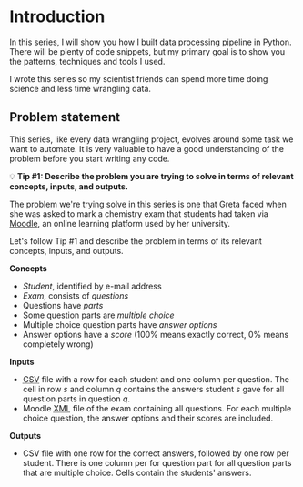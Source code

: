 # Introduction

In this series, I will show you how I built data processing pipeline in Python. There will be plenty of code snippets, but my primary goal is to show you the patterns, techniques and tools I used.

I wrote this series so my scientist friends can spend more time doing science and less time wrangling data.

## Problem statement

This series, like every data wrangling project, evolves around some task we want to automate. It is very valuable to have a good understanding of the problem before you start writing any code.

:bulb: **Tip #1: Describe the problem you are trying to solve in terms of relevant concepts, inputs, and outputs.**

The problem we're trying solve in this series is one that Greta faced when she was asked to mark a chemistry exam that students had taken via [Moodle](https://moodle.org/), an online learning platform used by her university.

Let's follow Tip #1 and describe the problem in terms of its relevant concepts, inputs, and outputs.

**Concepts**

- _Student_, identified by e-mail address
- _Exam_, consists of _questions_
- Questions have _parts_
- Some question parts are _multiple choice_
- Multiple choice question parts have _answer options_
- Answer options have a _score_ (100% means exactly correct, 0% means completely wrong)

**Inputs**

- <abbr title="Comma-separated values">CSV</abbr> file with a row for each student and one column per question. The cell in row _s_ and column _q_ contains the answers student _s_ gave for all question parts in question _q_.
- Moodle <abbr title="eXtensible markup language">XML</abbr> file of the exam containing all questions. For each multiple choice question, the answer options and their scores are included.

**Outputs**

- CSV file with one row for the correct answers, followed by one row per student. There is one column per for question part for all question parts that are multiple choice. Cells contain the students' answers.
